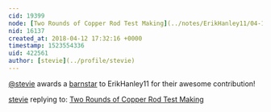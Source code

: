 ```yaml
---
cid: 19399
node: [Two Rounds of Copper Rod Test Making](../notes/ErikHanley11/04-12-2018/two-rounds-of-copper-rod-test-making)
nid: 16137
created_at: 2018-04-12 17:32:16 +0000
timestamp: 1523554336
uid: 422561
author: [stevie](../profile/stevie)
---
```


[@stevie](/profile/stevie) awards a <a href="//publiclab.org/wiki/barnstars">barnstar</a> to ErikHanley11 for their awesome contribution!

[stevie](../profile/stevie) replying to: [Two Rounds of Copper Rod Test Making](../notes/ErikHanley11/04-12-2018/two-rounds-of-copper-rod-test-making)

